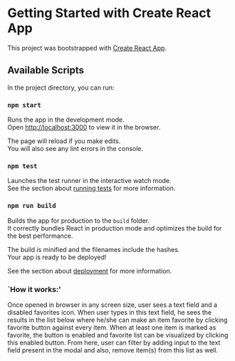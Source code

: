 # Getting Started with Create React App

This project was bootstrapped with [Create React App](https://github.com/facebook/create-react-app).

## Available Scripts

In the project directory, you can run:

### `npm start`

Runs the app in the development mode.\
Open [http://localhost:3000](http://localhost:3000) to view it in the browser.

The page will reload if you make edits.\
You will also see any lint errors in the console.

### `npm test`

Launches the test runner in the interactive watch mode.\
See the section about [running tests](https://facebook.github.io/create-react-app/docs/running-tests) for more information.

### `npm run build`

Builds the app for production to the `build` folder.\
It correctly bundles React in production mode and optimizes the build for the best performance.

The build is minified and the filenames include the hashes.\
Your app is ready to be deployed!

See the section about [deployment](https://facebook.github.io/create-react-app/docs/deployment) for more information.

### `How it works:'

Once opened in browser in any screen size, user sees a text field and a disabled favorites icon. When user types in this text field, he sees the results in the list below where he/she can make an item favorite by clicking favorite button against every item.
When at least one item is marked as favorite, the button is enabled and favorite list can be visualized by clicking this enabled button. From here, user can filter by adding input to the text field present in the modal and also, remove item(s) from this list as well.
